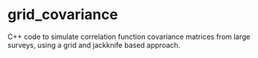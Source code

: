 # grid_covariance
C++ code to simulate correlation function covariance matrices from large surveys, using a grid and jackknife based approach.
